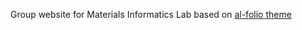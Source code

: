 Group website for Materials Informatics Lab based on [al-folio theme](https://github.com/alshedivat/al-folio)